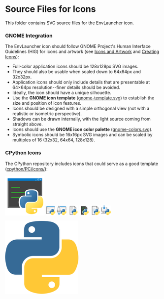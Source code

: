 # Source Files for Icons

This folder contains SVG source files for the EnvLauncher icon.


### GNOME Integration

The EnvLauncher icon should follow GNOME Project's Human Interface Guidelines (HIG) for icons and artwork
(see [Icons and Artwork](https://developer.gnome.org/hig/stable/icons-and-artwork.html)
and [Creating Icons](https://developer.gnome.org/hig/stable/icon-design.html)):

* Full-color application icons should be 128x128px SVG images.
* They should also be usable when scaled down to 64x64px and 32x32px.
* Application icons should only include details that are presentable at 64×64px resolution--finer details should be avoided.
* Ideally, the icon should have a unique silhouette.
* Use the **GNOME icon template** ([gnome-template.svg](./gnome-template.svg)) to establish the size and position of icon features.
* Icons should be designed with a simple orthogonal view (not with a realistic or isometric perspective).
* Shadows can be drawn internally, with the light source coming from straight above.
* Icons should use the **GNOME icon color palette** ([gnome-colors.svg](./gnome-colors.svg)).
* Symbolic icons should be 16x16px SVG images and can be scaled by multiples of 16 (32x32, 64x64, 128x128).


### CPython Icons

The CPython repository includes icons that could serve as a good template
([cpython/PC/icons/](https://github.com/python/cpython/tree/main/PC/icons)):

<!-- icon height and width set to actual image sizes -->

<img src="./cpython-python.svg" width="128" height="128" /> <img src="./cpython-pythonw.svg" width="32" height="32" /> <img src="./cpython-launcher.svg" width="32" height="32" /> <img src="./cpython-py.svg" width="32" height="32" /> <img src="./cpython-pyc.svg" width="32" height="32" /> <img src="./cpython-pyd.svg" width="32" height="32" /> <img src="./cpython-setup.svg" width="32" height="32" />

<img src="./cpython-logo.svg" width="238" height="237" />
